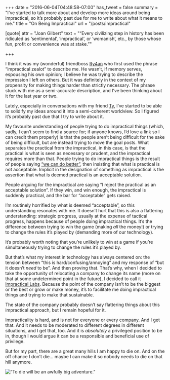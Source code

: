 +++
date = "2016-06-04T04:48:58-07:00"
has_tweet = false
summary = "I’ve started to talk more about and develop more ideas around being impractical, so it’s probably past due for me to write about what it means to me."
title = "On Being Impractical"
url = "/posts/impractical"

[quote]
  attr = "Joan Gilbert"
  text = "“Every civilizing step in history has been ridiculed as ‘sentimental’, ‘impractical’, or ‘womanish’, etc., by those whose fun, profit or convenience was at stake.”"

+++

I think it was my (wonderful) friendboss [Ry4an](http://ry4an.org) who first used the phrase “impractical zealot” to describe me. He wasn’t, if memory serves, espousing his own opinion; I believe he was trying to describe the impression I left on others. But it was definitely in the context of my propensity for making things harder than strictly necessary. The phrase stuck with me as a semi-accurate description, and I’ve been thinking about it for the last year or two.

Lately, especially in conversations with my friend [Ty](http://tymulholland.com/), I’ve started to be able to solidify my ideas around it into a semi-coherent worldview. So I figured it’s probably past due that I try to write about it.

My favourite understanding of people trying to do impractical things (which, sadly, I can’t seem to find a source for; if anyone knows, I’d love a link so I can credit them properly) is that the people aren’t being difficult for the sake of being difficult, but are instead trying to move the goal posts. What separates the practical from the impractical, in this case, is that the practical is what is seen as necessary or prudent, and the impractical requires more than that. People trying to do impractical things is the result of people saying [“we can do better”](/posts/better), then insisting that what is practical is not acceptable. Implicit in the designation of something as impractical is the assertion that what is deemed practical is an acceptable solution.

People arguing for the impractical are saying “I reject the practical as an acceptable solution”. If they win, and win enough, the impractical is suddenly practical, and the bar for “acceptable” gets raised.

I’m routinely horrified by what is deemed “acceptable”, so this understanding resonates with me. It doesn’t hurt that this is also a flattering understanding: strategic progress, usually at the expense of tactical progress, happens because of people doing impractical things. It’s the difference between trying to win the game (making _all_ the money!) or trying to change the rules it’s played by (demanding more of our technology).

It’s probably worth noting that you’re unlikely to win at a game if you’re simultaneously trying to change the rules it’s played by.

But that’s what my interest in technology has always centered on: the tension between “this is hard/confusing/annoying” and my response of “but it doesn’t _need_ to be”. And then proving that. That’s why, when I decided to take the opportunity of relocating a company to change its name (more on that at some undetermined point in the future), I decided to call it [Impractical Labs](https://impractical.engineering). Because the point of the company isn’t to be the biggest or the best or grow or make money, it’s to facilitate me doing impractical things and trying to make that sustainable.

The state of the company probably doesn’t say flattering things about this impractical approach, but I remain hopeful for it.

Impracticality is hard, and is not for everyone or every company. And I get that. And it needs to be moderated to different degrees in different situations, and I get that, too. And it is _absolutely_ a privileged position to be in, though I would argue it can be a responsible and beneficial use of privilege.

But for my part, there are a great many hills I am happy to die on. And on the off chance I don’t die… maybe I can make it so nobody needs to die on that hill anymore.

![“To die will be an awfully big adventure.”](/img/posts/todie.gif)
